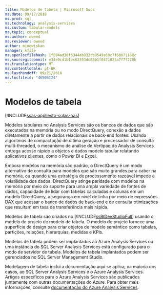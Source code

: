 ```yaml
---
title: Modelos de tabela | Microsoft Docs
ms.date: 09/17/2018
ms.prod: sql
ms.technology: analysis-services
ms.custom: tabular-models
ms.topic: conceptual
ms.author: owend
ms.reviewer: owend
author: minewiskan
manager: kfile
ms.openlocfilehash: 1f894ad30f6344eb832cb9549a60c7f60071188c
ms.sourcegitcommit: e34e9cd1b1ec02393dc88b1f0471023a7f7f278b
ms.translationtype: MT
ms.contentlocale: pt-BR
ms.lasthandoff: 09/21/2018
ms.locfileid: "46506124"
---
```

# <a name="tabular-models"></a>Modelos de tabela
[!INCLUDE[ssas-appliesto-sqlas-aas](../../includes/ssas-appliesto-sqlas-aas.md)]

  Modelos tabulares no Analysis Services são os bancos de dados que são executados na memória ou no modo DirectQuery, conexão a dados diretamente a partir de dados relacionais de back-end fontes. Usando algoritmos de compactação de última geração e processador de consulta multi-threaded, o mecanismo de análise de Vertipaq do Analysis Services entrega acesso rápido a objetos e dados modelo tabular relatando aplicativos clientes, como o Power BI e Excel.  
  
 Embora modelos na memória são padrão, o DirectQuery é um modo alternativo de consulta para modelos que são muito grandes para caber na memória, ou quando uma estratégia de processamento razoável impede a volatilidade dos dados. DirectQuery atinge paridade com modelos na memória por meio do suporte para uma ampla variedade de fontes de dados, capacidade de lidar com tabelas calculadas e colunas em um modelo DirectQuery, a segurança em nível de linha por meio de expressões DAX que acessar o banco de dados de back-end e de consulta otimizações que resultam em taxa de transferência mais rápida.
  
 Modelos de tabela são criados no [!INCLUDE[ssBIDevStudioFull](../../includes/ssbidevstudiofull-md.md)] usando o modelo de projeto de modelo de tabela. O modelo de projeto fornece uma superfície de design para criar objetos de modelo semântico como tabelas, partições, relações, hierarquias, medidas e KPIs. 
  
 Modelos de tabela podem ser implantados ao Azure Analysis Services ou uma instância do SQL Server Analysis Services está configurado para o modo de servidor de tabela. Modelos de tabela implantados podem ser gerenciados no SQL Server Management Studio. 

Modelagem de tabela inclui a documentação aqui se aplica, na maioria dos casos, ao SQL Server Analysis Services e o Azure Analysis Services. Artigos específicos para o Azure Analysis Services são publicados juntamente com outras documentações do Azure. Para obter mais informações, consulte [documentação do Azure Analysis Services](https://docs.microsoft.com/azure/analysis-services/).
  
